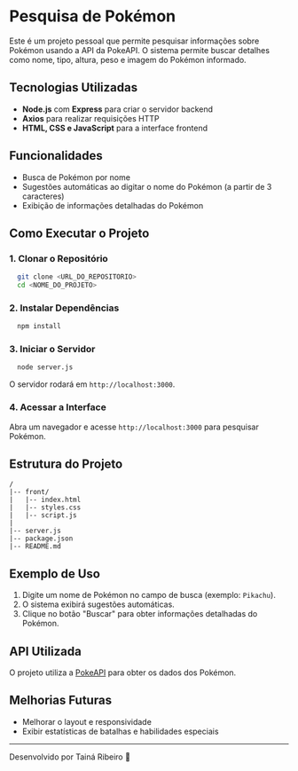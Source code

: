 # Pesquisa de Pokémon

Este é um projeto pessoal que permite pesquisar informações sobre Pokémon usando a API da PokeAPI. O sistema permite buscar detalhes como nome, tipo, altura, peso e imagem do Pokémon informado.

## Tecnologias Utilizadas
- **Node.js** com **Express** para criar o servidor backend
- **Axios** para realizar requisições HTTP
- **HTML, CSS e JavaScript** para a interface frontend

## Funcionalidades
- Busca de Pokémon por nome
- Sugestões automáticas ao digitar o nome do Pokémon (a partir de 3 caracteres)
- Exibição de informações detalhadas do Pokémon

## Como Executar o Projeto

### 1. Clonar o Repositório
```bash
  git clone <URL_DO_REPOSITORIO>
  cd <NOME_DO_PROJETO>
```

### 2. Instalar Dependências
```bash
  npm install
```

### 3. Iniciar o Servidor
```bash
  node server.js
```
O servidor rodará em `http://localhost:3000`.

### 4. Acessar a Interface
Abra um navegador e acesse `http://localhost:3000` para pesquisar Pokémon.

## Estrutura do Projeto
```
/
|-- front/
|   |-- index.html
|   |-- styles.css
|   |-- script.js
|
|-- server.js
|-- package.json
|-- README.md
```

## Exemplo de Uso
1. Digite um nome de Pokémon no campo de busca (exemplo: `Pikachu`).
2. O sistema exibirá sugestões automáticas.
3. Clique no botão "Buscar" para obter informações detalhadas do Pokémon.

## API Utilizada
O projeto utiliza a [PokeAPI](https://pokeapi.co/) para obter os dados dos Pokémon.

## Melhorias Futuras
- Melhorar o layout e responsividade
- Exibir estatísticas de batalhas e habilidades especiais

---
Desenvolvido por Tainá Ribeiro 🚀

